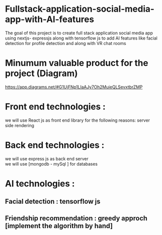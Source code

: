 # Fullstack-application-social-media-app-with-AI-features
The goal of this project is to create full stack application social media app using nextjs- expressjs along with tensorflow js to add AI features like facial detection for profile detection and along with VR chat rooms 

# Minumum valuable product for the project (Diagram)
https://app.diagrams.net/#G1UjFNp1LIaAJy7Oh2MuieQLSevxtbrZMP

# Front end technologies : 
 we will use  React js as front end library for the following reasons:
 server side rendering 
 



# Back end technologies : 
 we will use express js as back end server  
 we will use  [mongodb - mySql ] for databases
 
 
 
 # AI technologies : 
  ## Facial detection : tensorflow js 
     
  
     
  ## Friendship recommendation : greedy approch [implement the algorithm by hand]
 


